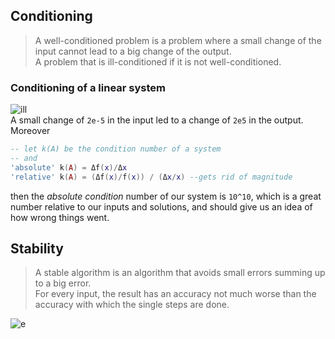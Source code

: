 ## Conditioning
>A well-conditioned problem is a problem where a small change of the input cannot lead to a big change of the output.  
>A problem that is ill-conditioned if it is not well-conditioned.
### Conditioning of a linear system
![ill](https://quicklatex.com/cache3/cb/ql_8d1d6cd692475314acd9d985ba6dd6cb_l3.png)  
A small change of `2e-5` in the input led to a change of `2e5` in the output.  
Moreover
```lua
-- let k(A) be the condition number of a system
-- and
'absolute' k(A) = Δf(x)/Δx
'relative' k(A) = (Δf(x)/f(x)) / (Δx/x) --gets rid of magnitude
```
then the *absolute condition* number of our system is `10^10`, which is a great number relative to our inputs and solutions, and should give us an idea of how wrong things went. 
## Stability
> A stable algorithm is an algorithm that avoids small errors summing up to a big error.  
> For every input, the result has an accuracy not much worse than the accuracy with which the single steps are done.  

![e](https://quicklatex.com/cache3/d1/ql_6b4705f7c916e87df7518abc440404d1_l3.png)

